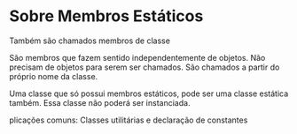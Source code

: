 <h1>Sobre Membros Estáticos</h1>

<p>Também são chamados membros de classe</p>

<p>São membros que fazem sentido independentemente de objetos. Não precisam de objetos para serem ser chamados. São chamados a partir do próprio nome da classe.</p>

<p>Uma classe que só possui membros estáticos, pode ser uma classe estática também. Essa classe não poderá ser instanciada.</p>

<p>plicações comuns: Classes utilitárias e declaração de constantes</p>